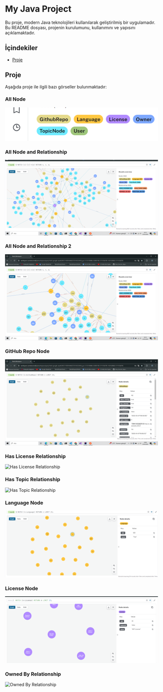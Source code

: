 # My Java Project

Bu proje, modern Java teknolojileri kullanılarak geliştirilmiş bir uygulamadır. Bu README dosyası, projenin kurulumunu, kullanımını ve yapısını açıklamaktadır.

## İçindekiler

- [Proje](#proje)

## Proje

Aşağıda proje ile ilgili bazı görseller bulunmaktadır:

### All Node
![All Node](./images/AllNode.png)

### All Node and Relationship
![All Node and Relationship](./images/AllNodeAndRelationship.png)

### All Node and Relationship 2
![All Node and Relationship 2](./images/AllNodeAndRelationship2.png)

### GitHub Repo Node
![GitHub Repo Node](./images/GithubRepoNode.png)

### Has License Relationship
![Has License Relationship](./images/HAS_LİCENSERelationship.png)

### Has Topic Relationship
![Has Topic Relationship](./images/HAS_TOPICRelationship.png)

### Language Node
![Language Node](./images/LanguageNode.png)

### License Node
![License Node](./images/LicenseNode.png)

### Owned By Relationship
![Owned By Relationship](./images/OWNED_BYRelationship.png)

